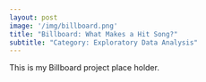 ```yaml
---
layout: post
image: '/img/billboard.png'
title: "Billboard: What Makes a Hit Song?"
subtitle: "Category: Exploratory Data Analysis"
---
```


This is my Billboard project place holder.